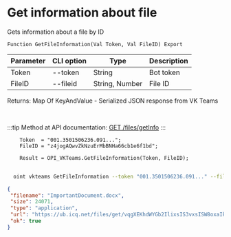 ﻿---
sidebar_position: 3
---

# Get information about file
 Gets information about a file by ID



`Function GetFileInformation(Val Token, Val FileID) Export`

  | Parameter | CLI option | Type | Description |
  |-|-|-|-|
  | Token | --token | String | Bot token |
  | FileID | --fileid | String, Number | File ID |

  
  Returns:  Map Of KeyAndValue - Serialized JSON response from VK Teams

<br/>

:::tip
Method at API documentation: [GET /files/getInfo](https://teams.vk.com/botapi/#/files/get_files_getInfo)
:::
<br/>


```bsl title="Code example"
    Token  = "001.3501506236.091...";
    FileID = "z4jogAQwvZkNzuErMbBNHa66cb1e6f1bd";

    Result = OPI_VKTeams.GetFileInformation(Token, FileID);
```



```sh title="CLI command example"
    
  oint vkteams GetFileInformation --token "001.3501506236.091..." --fileid "sXhpbA5K2ZCOdG5ROIfRan66ba356d1bd"

```

```json title="Result"
{
 "filename": "ImportantDocument.docx",
 "size": 24071,
 "type": "application",
 "url": "https://ub.icq.net/files/get/vqgXEKhdWYGb2IlixsIS3vxsISW8oxaIkQWff1DD5WQ1bmyCmGILM8v19hQ5FIiuvlrSfGbajGnvEjBGPTU84I2e6fP1r3bftIiyfQksabQYvGX3NEOIaEY14SfS7FzSFkGvLSSjC6gIpUkp71EtWd71gGxsIS/ImportantDocument.docx",
 "ok": true
}
```
